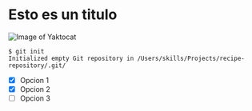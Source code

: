 # Esto es un titulo
![Image of Yaktocat](https://octodex.github.com/images/yaktocat.png)
```
$ git init
Initialized empty Git repository in /Users/skills/Projects/recipe-repository/.git/
```

- [x] Opcion 1
- [x] Opcion 2
- [ ] Opcion 3

